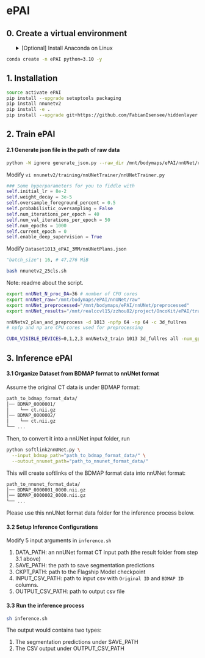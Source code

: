 # ePAI

## 0. Create a virtual environment

<details>
<summary style="margin-left: 25px;">[Optional] Install Anaconda on Linux</summary>
<div style="margin-left: 25px;">

```bash
wget https://repo.anaconda.com/archive/Anaconda3-2024.06-1-Linux-x86_64.sh
bash Anaconda3-2024.06-1-Linux-x86_64.sh -b -p ./anaconda3
./anaconda3/bin/conda init
source ~/.bashrc
```

</div>
</details>


```bash
conda create -n ePAI python=3.10 -y
```

## 1. Installation

```bash
source activate ePAI
pip install --upgrade setuptools packaging
pip install nnunetv2
pip install -e .
pip install --upgrade git+https://github.com/FabianIsensee/hiddenlayer.git
```

## 2. Train ePAI

#### 2.1 Generate json file in the path of raw data

```bash
python -W ignore generate_json.py --raw_dir /mnt/bodymaps/ePAI/nnUNet/raw --dataset_name Dataset1013_ePAI_3MM 
```

Modify `vi nnunetv2/training/nnUNetTrainer/nnUNetTrainer.py`

```python
### Some hyperparameters for you to fiddle with
self.initial_lr = 8e-2
self.weight_decay = 3e-5
self.oversample_foreground_percent = 0.5
self.probabilistic_oversampling = False
self.num_iterations_per_epoch = 40
self.num_val_iterations_per_epoch = 50
self.num_epochs = 1000
self.current_epoch = 0
self.enable_deep_supervision = True
```

Modify `Dataset1013_ePAI_3MM/nnUNetPlans.json`

```python
"batch_size": 16, # 47,276 MiB
```

```bash
bash nnunetv2_25cls.sh
```

Note: readme about the script.

```bash
export nnUNet_N_proc_DA=36 # number of CPU cores
export nnUNet_raw="/mnt/bodymaps/ePAI/nnUNet/raw"
export nnUNet_preprocessed="/mnt/bodymaps/ePAI/nnUNet/preprocessed"
export nnUNet_results="/mnt/realccvl15/zzhou82/project/OncoKit/ePAI/train/runsv2"

nnUNetv2_plan_and_preprocess -d 1013 -npfp 64 -np 64 -c 3d_fullres
# npfp and np are CPU cores used for preprocessing

CUDA_VISIBLE_DEVICES=0,1,2,3 nnUNetv2_train 1013 3d_fullres all -num_gpus 4
```

## 3. Inference ePAI

#### 3.1 Organize Dataset from BDMAP format to nnUNet format

Assume the original CT data is under BDMAP format:

```bash
path_to_bdmap_format_data/
│── BDMAP_0000001/
│    └── ct.nii.gz
│── BDMAP_0000002/
│    └── ct.nii.gz
└── ...
```

Then, to convert it into a nnUNet input folder, run

```bash
python softlink2nnUNet.py \
  --input_bdmap_path="path_to_bdmap_format_data/" \
  --outout_nnunet_path="path_to_nnunet_format_data/"
```

This will create softlinks of the BDMAP format data into nnUNet format:

```bash
path_to_nnunet_format_data/
│── BDMAP_0000001_0000.nii.gz
│── BDMAP_0000002_0000.nii.gz
└── ...
```

Please use this nnUNet format data folder for the inference process below.

#### 3.2 Setup Inference Configurations

Modify 5 input arguments in `inference.sh`

1. DATA_PATH: an nnUNet format CT input path (the result folder from step 3.1 above)
2. SAVE_PATH: the path to save segmentation predictions
3. CKPT_PATH: path to the Flagship Model checkpoint
4. INPUT_CSV_PATH: path to input csv with `Original ID` and `BDMAP ID` columns.
5. OUTPUT_CSV_PATH: path to output csv file

#### 3.3 Run the inference process

```bash
sh inference.sh
```

The output would contains two types:

1. The segmentation predictions under SAVE_PATH
2. The CSV output under OUTPUT_CSV_PATH
